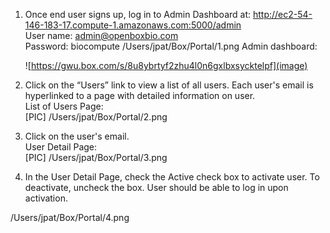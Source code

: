 1. Once end user signs up, log in to Admin Dashboard at: http://ec2-54-146-183-17.compute-1.amazonaws.com:5000/admin
    <br> User name: admin@openboxbio.com
    <br>Password: biocompute
    /Users/jpat/Box/Portal/1.png
    Admin dashboard:
    
    ![https://gwu.box.com/s/8u8ybrtyf2zhu4l0n6gxlbxsycktelpf](image)
    
3. Click on the “Users” link to view a list of all users.  Each user's email is hyperlinked to a page with detailed information on user.
    <br>List of Users Page: 
    <br>[PIC]
    /Users/jpat/Box/Portal/2.png
    
4. Click on the user's email.
    <br>User Detail Page:
    <br>[PIC]
    /Users/jpat/Box/Portal/3.png
5. In the User Detail Page, check the Active check box to activate user. To deactivate, uncheck the box. User should be able to log in upon activation.

/Users/jpat/Box/Portal/4.png
